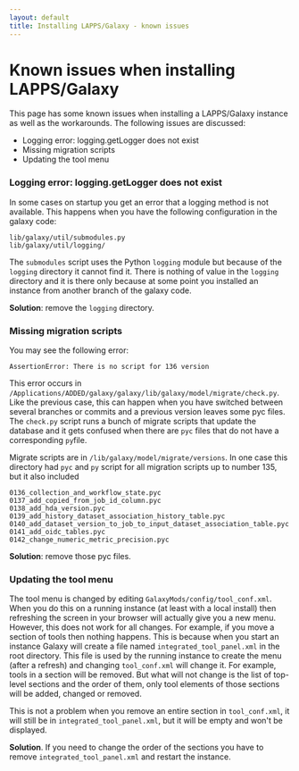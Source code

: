 ```yaml
---
layout: default
title: Installing LAPPS/Galaxy - known issues
---
```



# Known issues when installing LAPPS/Galaxy

This page has some known issues when installing a LAPPS/Galaxy instance as well as the workarounds. The following issues are discussed:

- Logging error: logging.getLogger does not exist
- Missing migration scripts
- Updating the tool menu


### Logging error: logging.getLogger does not exist

In some cases on startup you get an error that a logging method is not available. This happens when you have the following configuration in the galaxy code:

```
lib/galaxy/util/submodules.py
lib/galaxy/util/logging/
```

The `submodules` script uses the Python `logging` module but because of the `logging` directory it cannot find it. There is nothing of value in the `logging` directory and it is there only because at some point you installed an instance from another branch of the galaxy code.

**Solution**: remove the `logging` directory.


### Missing migration scripts

You may see the following error:

```
AssertionError: There is no script for 136 version
```

This error occurs in `/Applications/ADDED/galaxy/galaxy/lib/galaxy/model/migrate/check.py`. Like the previous case, this can happen when you have switched between several branches or commits and a previous version leaves some pyc files. The `check.py` script runs a bunch of migrate scripts that update the database and it gets confused when there are `pyc` files that do not have a corresponding `py`file.

Migrate scripts are in `/lib/galaxy/model/migrate/versions`. In one case this directory had `pyc` and `py` script for all migration scripts up to number 135, but it also included

```
0136_collection_and_workflow_state.pyc
0137_add_copied_from_job_id_column.pyc
0138_add_hda_version.pyc
0139_add_history_dataset_association_history_table.pyc
0140_add_dataset_version_to_job_to_input_dataset_association_table.pyc
0141_add_oidc_tables.pyc
0142_change_numeric_metric_precision.pyc
```

**Solution**: remove those pyc files.


### Updating the tool menu

The tool menu is changed by editing `GalaxyMods/config/tool_conf.xml`. When you do this on a running instance (at least with a local install) then refreshing the screen in your browser will actually give you a new menu. However, this does not work for all changes. For example, if you move a section of tools then nothing happens. This is because when you start an instance Galaxy will create a file named `integrated_tool_panel.xml` in the root directory. This file is used by the running instance to create the menu (after a refresh) and changing `tool_conf.xml` will change it. For example, tools in a section will be removed. But what will not change is the list of top-level sections and the order of them, only tool elements of those sections will be added, changed or removed.

This is not a problem when you remove an entire section in `tool_conf.xml`, it will still be in `integrated_tool_panel.xml`, but it will be empty and won't be displayed.

**Solution**. If you need to change the order of the sections you have to remove `integrated_tool_panel.xml` and restart the instance.
